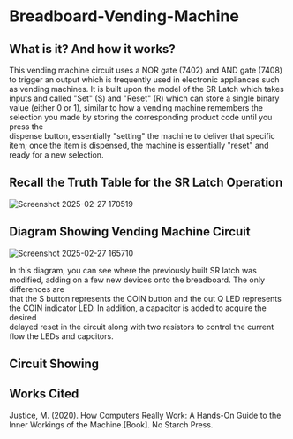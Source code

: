 # Breadboard-Vending-Machine

## What is it? And how it works? 
This vending machine circuit uses a NOR gate (7402) and AND gate (7408) to trigger an output which is frequently used in electronic appliances such <br>
as vending machines. It is built upon the model of the SR Latch which takes inputs and called "Set" (S) and "Reset" (R) which can store a single binary <br>
value (either 0 or 1), similar to how a vending machine remembers the selection you made by storing the corresponding product code until you press the <br>
dispense button, essentially "setting" the machine to deliver that specific item; once the item is dispensed, the machine is essentially "reset" and 
ready for a new selection. <br>

## Recall the Truth Table for the SR Latch Operation

![Screenshot 2025-02-27 170519](https://github.com/user-attachments/assets/2a66e5f6-53b8-48e2-965a-cc7c4722212d)


## Diagram Showing Vending Machine Circuit

![Screenshot 2025-02-27 165710](https://github.com/user-attachments/assets/44c1ac37-5cf1-4551-866c-4e9e99b33a91)

In this diagram, you can see where the previously built SR latch was modified, adding on a few new devices onto the breadboard. The only differences are <br>
that the S button represents the COIN button and the out Q LED represents the COIN indicator LED. In addition, a capacitor is added to acquire the desired <br>
delayed reset in the circuit along with two resistors to control the current flow the LEDs and capcitors. 

## Circuit Showing 


## Works Cited 

Justice, M. (2020). How Computers Really Work: A Hands-On Guide to the Inner Workings of the Machine.[Book]. No Starch Press.
